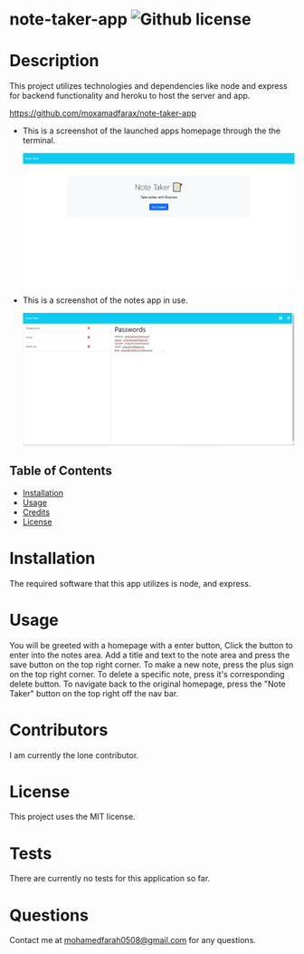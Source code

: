 # note-taker-app ![Github license](https://img.shields.io/badge/license-MIT-blue.svg)

# Description

This project utilizes technologies and dependencies like node and express for backend functionality and heroku to host the server and app.

https://github.com/moxamadfarax/note-taker-app

- This is a screenshot of the launched apps homepage through the the terminal.

  ![Getting Started](img/screenshot.png)

- This is a screenshot of the notes app in use.

  ![Getting Started](img/screenshot1.png)

## Table of Contents

- [Installation](#installation)
- [Usage](#usage)
- [Credits](#credits)
- [License](#license)

# Installation

The required software that this app utilizes is node, and express.

# Usage

You will be greeted with a homepage with a enter button, Click the button to enter into the notes area.
Add a title and text to the note area and press the save button on the top right corner. To make a new note, press the plus sign on the top
right corner. To delete a specific note, press it's corresponding delete button. To navigate back to the original homepage, press the "Note Taker" button
on the top right off the nav bar.

# Contributors

I am currently the lone contributor.

# License

This project uses the MIT license.

# Tests

There are currently no tests for this application so far.

# Questions

Contact me at mohamedfarah0508@gmail.com for any questions.
